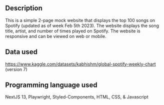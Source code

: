 ## Description
This is a simple 2-page mock website that displays the top 100 songs on Spotify (updated as of week Feb 5th 2023). The website displays the song title, artist, and number of times played on Spotify. The website is responsive and can be viewed on web or mobile.

## Data used
https://www.kaggle.com/datasets/kabhishm/global-spotify-weekly-chart (version 7)

## Programming language used
NextJS 13, Playwright, Styled-Components, HTML, CSS, & Javascript

